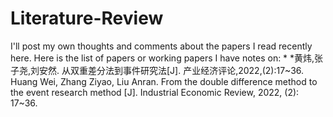 # Literature-Review
I'll post my own thoughts and comments about the papers I read recently here. 
Here is the list of papers or working papers I have notes on:
*
*黄炜,张子尧,刘安然. 从双重差分法到事件研究法[J]. 产业经济评论,2022,(2):17~36. Huang Wei, Zhang Ziyao, Liu Anran. From the double difference method to the event research method [J]. Industrial Economic Review, 2022, (2): 17~36.
